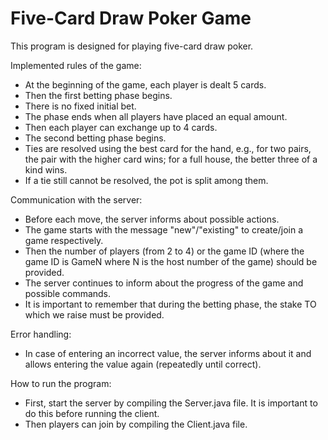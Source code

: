 # Five-Card Draw Poker Game

This program is designed for playing five-card draw poker.

Implemented rules of the game:

- At the beginning of the game, each player is dealt 5 cards.
- Then the first betting phase begins.
- There is no fixed initial bet.
- The phase ends when all players have placed an equal amount.
- Then each player can exchange up to 4 cards.
- The second betting phase begins.
- Ties are resolved using the best card for the hand, e.g., for two pairs, the pair with the higher card wins; for a full house, the better three of a kind wins.
- If a tie still cannot be resolved, the pot is split among them.

Communication with the server:

- Before each move, the server informs about possible actions.
- The game starts with the message "new"/"existing" to create/join a game respectively.
- Then the number of players (from 2 to 4) or the game ID (where the game ID is GameN where N is the host number of the game) should be provided.
- The server continues to inform about the progress of the game and possible commands.
- It is important to remember that during the betting phase, the stake TO which we raise must be provided.

Error handling:

- In case of entering an incorrect value, the server informs about it and allows entering the value again (repeatedly until correct).

How to run the program:

- First, start the server by compiling the Server.java file. It is important to do this before running the client.
- Then players can join by compiling the Client.java file.

